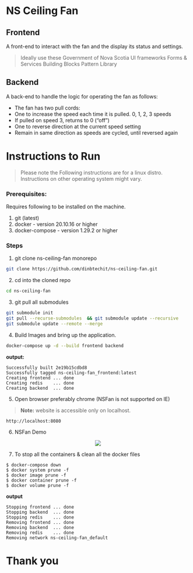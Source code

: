 # NS Ceiling Fan

## Frontend
A front-end to interact with the fan and the display its status and settings.
> Ideally use these Government of Nova Scotia UI frameworks
Forms & Services Building Blocks
Pattern Library

## Backend
A back-end to handle the logic for operating the fan as follows:
- The fan has two pull cords:
- One to increase the speed each time it is pulled.
0, 1, 2, 3 speeds
- If pulled on speed 3, returns to 0 (“off”)
- One to reverse direction at the current speed setting
- Remain in same direction as speeds are cycled, until reversed again


# Instructions to Run
> Please note the Following instructions are for a linux distro.
> Instructions on other operating system might vary.

### Prerequisites:

Requires following to be installed on the machine.
1. git (latest)
2. docker - version 20.10.16 or higher
3. docker-compose - version 1.29.2 or higher

### Steps

1. git clone ns-ceiling-fan monorepo
```bash
git clone https://github.com/dinbtechit/ns-ceiling-fan.git
```
2. cd into the cloned repo
```bash
cd ns-ceiling-fan
```
3. git pull all submodules
```bash
git submodule init
git pull --recurse-submodules  && git submodule update --recursive
git submodule update --remote --merge
```
4. Build Images and bring up the application.
```bash
docker-compose up -d --build frontend backend
```
**output:**
```
Successfully built 2e19b15cdbd8
Successfully tagged ns-ceiling-fan_frontend:latest
Creating frontend ... done
Creating redis    ... done
Creating backend  ... done
```

5. Open browser preferably chrome (NSFan is not supported on IE)

> **Note:** website is accessible only on localhost.
```
http://localhost:8080
```

6. NSFan Demo

<p align="center">
 <img src="https://user-images.githubusercontent.com/17984781/171552948-8104601a-1563-4952-9ce8-852e07f2d402.gif"/>
</p>


7. To stop all the containers & clean all the docker files
```
$ docker-compose down
$ docker system prune -f
$ docker image prune -f
$ docker container prune -f
$ docker volume prune -f
```
**output**
```                          
Stopping frontend ... done
Stopping backend  ... done
Stopping redis    ... done
Removing frontend ... done
Removing backend  ... done
Removing redis    ... done
Removing network ns-ceiling-fan_default
```

# Thank you
